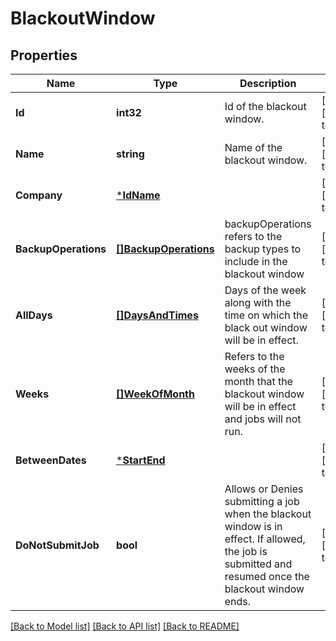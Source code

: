 # BlackoutWindow

## Properties
Name | Type | Description | Notes
------------ | ------------- | ------------- | -------------
**Id** | **int32** | Id of the blackout window. | [optional] [default to null]
**Name** | **string** | Name of the blackout window. | [optional] [default to null]
**Company** | [***IdName**](IdName.md) |  | [optional] [default to null]
**BackupOperations** | [**[]BackupOperations**](BackupOperations.md) | backupOperations refers to the backup types to include in the blackout window | [optional] [default to null]
**AllDays** | [**[]DaysAndTimes**](DaysAndTimes.md) | Days of the week along with the time on which the black out window will be in effect. | [optional] [default to null]
**Weeks** | [**[]WeekOfMonth**](WeekOfMonth.md) | Refers to the weeks of the month that the blackout window will be in effect and jobs will not run. | [optional] [default to null]
**BetweenDates** | [***StartEnd**](StartEnd.md) |  | [optional] [default to null]
**DoNotSubmitJob** | **bool** | Allows or Denies submitting a job when the blackout window is in effect. If allowed, the job is submitted and resumed once the blackout window ends. | [optional] [default to null]

[[Back to Model list]](../README.md#documentation-for-models) [[Back to API list]](../README.md#documentation-for-api-endpoints) [[Back to README]](../README.md)

